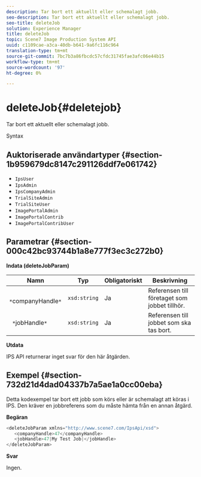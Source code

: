 ```yaml
---
description: Tar bort ett aktuellt eller schemalagt jobb.
seo-description: Tar bort ett aktuellt eller schemalagt jobb.
seo-title: deleteJob
solution: Experience Manager
title: deleteJob
topic: Scene7 Image Production System API
uuid: c1109cae-a3ca-40db-b641-9a6fc116c964
translation-type: tm+mt
source-git-commit: 7bc7b3a86fbcdc57cfdc31745fae3afc06e44b15
workflow-type: tm+mt
source-wordcount: '97'
ht-degree: 0%

---
```



# deleteJob{#deletejob}

Tar bort ett aktuellt eller schemalagt jobb.

Syntax

## Auktoriserade användartyper {#section-1b959679dc8147c291126ddf7e061742}

* `IpsUser`
* `IpsAdmin`
* `IpsCompanyAdmin`
* `TrialSiteAdmin`
* `TrialSiteUser`
* `ImagePortalAdmin`
* `ImagePortalContrib`
* `ImagePortalContribUser`

## Parametrar {#section-000c42bc93744b1a8e777f3ec3c272b0}

**Indata (deleteJobParam)**

| Namn | Typ | Obligatoriskt | Beskrivning |
|---|---|---|---|
| ` *`companyHandle`*` | `xsd:string` | Ja | Referensen till företaget som jobbet tillhör. |
| ` *`jobHandle`*` | `xsd:string` | Ja | Referensen till jobbet som ska tas bort. |

**Utdata**

IPS API returnerar inget svar för den här åtgärden.

## Exempel {#section-732d21d4dad04337b7a5ae1a0cc00eba}

Detta kodexempel tar bort ett jobb som körs eller är schemalagt att köras i IPS. Den kräver en jobbreferens som du måste hämta från en annan åtgärd.

**Begäran**

```java
<deleteJobParam xmlns="http://www.scene7.com/IpsApi/xsd">
   <companyHandle>47</companyHandle>
   <jobHandle>47|My Test Job|</jobHandle>
</deleteJobParam>
```

**Svar**

Ingen.
